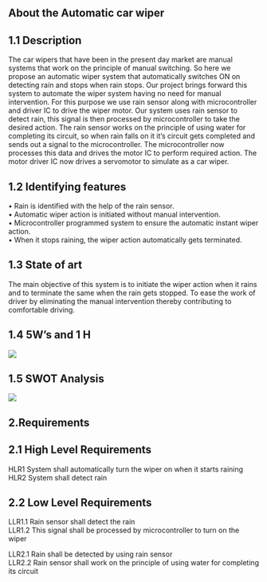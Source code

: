 ## About the Automatic car wiper

## 1.1	Description  
The car wipers that have been in the present day market are manual systems that work on the principle of manual switching. So here we propose an automatic wiper system that automatically switches ON on detecting rain and stops when rain stops. Our project brings forward this system to automate the wiper system having no need for manual intervention. For this purpose we use rain sensor along with microcontroller and driver IC to drive the wiper motor. Our system uses rain sensor to detect rain, this signal is then processed by microcontroller to take the desired action.
The rain sensor works on the principle of using water for completing its circuit, so when rain falls on it it’s circuit gets completed and sends out a signal to the microcontroller. The microcontroller now processes this data and drives the motor IC to perform required action. The motor driver IC now drives a servomotor to simulate as a car wiper.

## 1.2	Identifying features

•	Rain is identified with the help of the rain sensor.  
•	Automatic wiper action is initiated without manual intervention.  
•	Microcontroller programmed system to ensure the automatic instant wiper action.  
•	When it stops raining, the wiper action automatically gets terminated.  

## 1.3	State of art

The main objective of this system is to initiate the wiper action when it rains and to terminate the same when the rain gets stopped. To ease the work of driver by eliminating the manual intervention thereby contributing to comfortable driving.

## 1.4	5W’s and 1 H

![](/6_ImagesAndVideos/5w1h.png)

 

## 1.5 SWOT Analysis
 
![](6_ImagesAndVideos/swot.png)

## 2.Requirements
## 2.1 High Level Requirements
HLR1        System shall automatically turn the wiper on when it starts raining  
HLR2        System shall detect rain

## 2.2 Low Level Requirements
 LLR1.1  Rain sensor shall detect the rain  
 LLR1.2  This signal shall be processed by microcontroller to turn on the wiper   

LLR2.1   Rain shall be detected by using rain sensor  
LLR2.2   Rain sensor shall work on the principle of using water for completing its circuit

